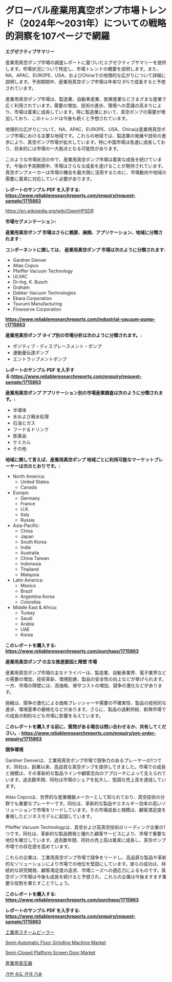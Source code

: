<p><h1>グローバル産業用真空ポンプ市場トレンド（2024年〜2031年）についての戦略的洞察を107ページで網羅</h1></p><p><strong>エグゼクティブサマリー</strong></p>
<p><p>産業用真空ポンプ市場の調査レポートに基づいたエグゼクティブサマリーを提供します。市場状況について特定し、市場トレンドの概要を説明します。また、NA、APAC、EUROPE、USA、およびChinaでの地理的な広がりについて詳細に説明します。予測期間中、産業用真空ポンプ市場は年率12.9%で成長すると予想されています。</p><p>産業用真空ポンプ市場は、製造業、自動車産業、医療産業などさまざまな産業で広く利用されています。需要の増加、技術の進歩、環境への意識の高まりにより、市場は着実に成長しています。特に製造業において、真空ポンプの需要が増加しており、このトレンドは今後も続くと予想されています。</p><p>地理的な広がりについて、NA、APAC、EUROPE、USA、Chinaは産業用真空ポンプ市場における主要な地域です。これらの地域では、製造業の発展や技術の進歩により、真空ポンプ市場が拡大しています。特に中国市場は急速に成長しており、将来的には市場の一大拠点となる可能性があります。</p><p>このような市場状況の中で、産業用真空ポンプ市場は着実な成長を続けています。今後の予測期間中、市場はさらなる成長を遂げることが期待されています。真空ポンプメーカーは市場の機会を最大限に活用するために、市場動向や地域の需要に着実に対応していく必要があります。</p></p>
<p><strong>レポートのサンプル PDF を入手する: <a href="https://www.reliableresearchreports.com/enquiry/request-sample/1715863">https://www.reliableresearchreports.com/enquiry/request-sample/1715863</a></strong></p>
<p><a href="https://en.wikipedia.org/wiki/OpenHPSDR">https://en.wikipedia.org/wiki/OpenHPSDR</a></p>
<p><strong>市場セグメンテーション:</strong></p>
<p><strong> 産業用真空ポンプ 市場はさらに概要、展開、アプリケーション、地域に分類されます :</strong></p>
<p><strong>コンポーネントに関しては、 産業用真空ポンプ 市場は次のように分類されます:</strong></p>
<p><ul><li>Gardner Denver</li><li>Atlas Copco</li><li>Pfeiffer Vacuum Technology</li><li>ULVAC</li><li>Dr-Ing. K. Busch</li><li>Graham</li><li>Dekker Vacuum Technologies</li><li>Ebara Corporation</li><li>Tsurumi Manufacturing</li><li>Flowserve Corporation</li></ul></p>
<p><strong><a href="https://www.reliableresearchreports.com/industrial-vacuum-pump-r1715863">https://www.reliableresearchreports.com/industrial-vacuum-pump-r1715863</a></strong></p>
<p><strong> 産業用真空ポンプ タイプ別の市場分析は次のように分類されます。:</strong></p>
<p><ul><li>ポジティブ・ディスプレースメント・ポンプ</li><li>運動量伝達ポンプ</li><li>エントラップメントポンプ</li></ul></p>
<p><strong>レポートのサンプル PDF を入手する:<a href="https://www.reliableresearchreports.com/enquiry/request-sample/1715863">https://www.reliableresearchreports.com/enquiry/request-sample/1715863</a></strong></p>
<p><strong> 産業用真空ポンプ アプリケーション別の市場産業調査は次のように分類されます。:</strong></p>
<p><ul><li>半導体</li><li>水および廃水処理</li><li>石油とガス</li><li>フード＆ドリンク</li><li>医薬品</li><li>ケミカル</li><li>その他</li></ul></p>
<p><strong>地域に関して言えば、産業用真空ポンプ 地域ごとに利用可能なマーケットプレーヤーは次のとおりです。:</strong></p>
<p><ul>
    <li>
        North America:
        <ul>
            <li>United States</li>
            <li>Canada</li>
        </ul>
    </li>
    <li>
        Europe:
        <ul>
            <li>Germany</li>
            <li>France</li>
            <li>U.K.</li>
            <li>Italy</li>
            <li>Russia</li>
        </ul>
    </li>
    <li>
        Asia-Pacific:
        <ul>
            <li>China</li>
            <li>Japan</li>
            <li>South Korea</li>
            <li>India</li>
            <li>Australia</li>
            <li>China Taiwan</li>
            <li>Indonesia</li>
            <li>Thailand</li>
            <li>Malaysia</li>
        </ul>
    </li>
    <li>
        Latin America:
        <ul>
            <li>Mexico</li>
            <li>Brazil</li>
            <li>Argentina Korea</li>
            <li>Colombia</li>
        </ul>
    </li>
    <li>
        Middle East & Africa:
        <ul>
            <li>Turkey</li>
            <li>Saudi</li>
            <li>Arabia</li>
            <li>UAE</li>
            <li>Korea</li>
        </ul>
    </li>
    </ul></p>
<p><strong>このレポートを購入する: <a href="https://www.reliableresearchreports.com/purchase/1715863">https://www.reliableresearchreports.com/purchase/1715863</a></strong></p>
<p><strong>産業用真空ポンプ の主な推進要因と障壁 市場</strong></p>
<p><p>産業用真空ポンプ市場の主なドライバーは、製造業、自動車業界、電子業界などの需要の増加、技術革新、環境配慮、製品の安全性の向上などが挙げられます。一方、市場の障壁には、高価格、保守コストの増加、競争の激化などがあります。</p><p>挑戦は、競争の激化による価格プレッシャーや需要の不確実性、製品の技術的な進歩、環境基準の厳格化などがあります。さらに、製品の過剰供給、新興市場での成長の制約なども市場に影響を与えています。</p></p>
<p><strong>このレポートを購入する前に、質問がある場合は問い合わせるか、共有してください。: <a href="https://www.reliableresearchreports.com/enquiry/pre-order-enquiry/1715863">https://www.reliableresearchreports.com/enquiry/pre-order-enquiry/1715863</a></strong></p>
<p><strong>競争環境</strong></p>
<p><p>Gardner Denverは、工業用真空ポンプ市場で競争力のあるプレーヤーの1つです。同社は、創業以来、高品質な真空ポンプを提供してきました。市場での成長と規模は、その革新的な製品ラインや顧客志向のアプローチによって支えられています。過去数年間、同社は市場のシェアを拡大し、堅調な売上高を達成しています。</p><p>Atlas Copcoは、世界的な産業機器メーカーとして知られており、真空技術の分野でも重要なプレーヤーです。同社は、革新的な製品やエネルギー効率の高いソリューションで市場をリードしています。その市場成長と規模は、顧客満足度を重視したビジネスモデルに起因しています。</p><p>Pfeiffer Vacuum Technologyは、真空および高真空技術のリーディング企業の1つです。同社は、革新的な製品開発と優れた顧客サービスにより、市場で重要な地位を確立しています。過去数年間、同社の売上高は着実に成長し、真空ポンプ市場での存在感を高めています。</p><p>これらの企業は、工業用真空ポンプ市場で競争をリードし、高品質な製品や革新的なソリューションにより市場での地位を堅固にしています。彼らの成功は、持続的な研究開発、顧客満足度の追求、市場ニーズへの適応力によるものです。真空ポンプ市場は今後も成長を続けると予想され、これらの企業は今後ますます重要な役割を果たすことでしょう。</p></p>
<p><strong>このレポートを購入する: <a href="https://www.reliableresearchreports.com/purchase/1715863">https://www.reliableresearchreports.com/purchase/1715863</a></strong></p>
<p><strong>レポートのサンプル PDF を入手する: <a href="https://www.reliableresearchreports.com/enquiry/request-sample/1715863">https://www.reliableresearchreports.com/enquiry/request-sample/1715863</a></strong><strong></strong></p>
<p><p><a href="https://github.com/zjkmgcs938405/Market-Research-Report-List-3/blob/main/911540751139.md">工業用スチームピーラー</a></p><p><a href="https://issuu.com/reportprime-2/docs/semi-automatic-floor-grinding-machine-market-size-">Semi-Automatic Floor Grinding Machine Market</a></p><p><a href="https://issuu.com/reportprime-2/docs/semi-closed-platform-screen-door-market-size-2030.">Semi-Closed Platform Screen Door Market</a></p><p><a href="https://github.com/roulaayoub-saad/Market-Research-Report-List-3/blob/main/700520851141.md">産業用変圧器</a></p><p><a href="https://github.com/rcabello548/Market-Research-Report-List-3/blob/main/163616465315.md">가변 속도 관개 기술</a></p></p>